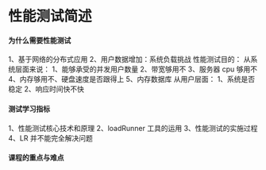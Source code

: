 # 性能测试简述

#### 为什么需要性能测试
1、基于网络的分布式应用
2、用户数据增加：系统负载挑战
性能测试目的：
从系统层面来说：
1、能够承受的并发用户数量
2、带宽够用不
3、服务器 cpu 够用不
4、内存够用不、硬盘速度是否跟得上
5、内存数据库
从用户层面：
1、系统是否稳定
2、响应时间快不快

#### 测试学习指标
1、性能测试核心技术和原理
2、loadRunner 工具的运用
3、性能测试的实施过程
4、LR 并不能完全解决问题

#### 课程的重点与难点

